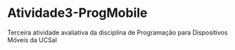 # Atividade3-ProgMobile
Terceira atividade avaliativa da disciplina de Programação para Dispositivos Móveis da UCSal
